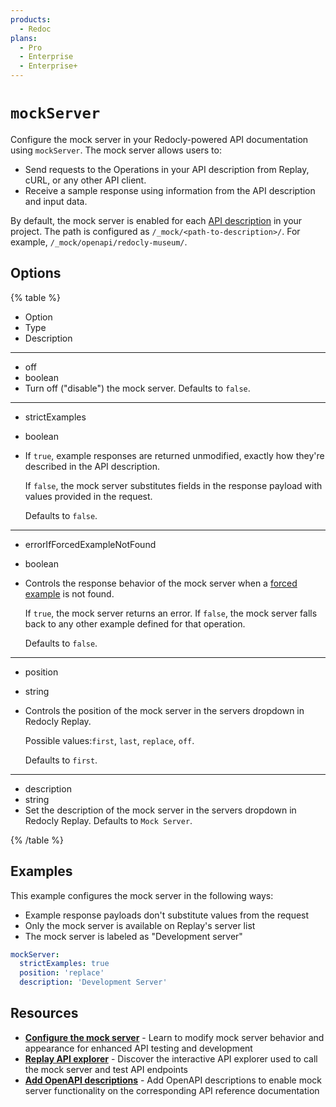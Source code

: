 ```yaml
---
products:
  - Redoc
plans:
  - Pro
  - Enterprise
  - Enterprise+
---
```

# `mockServer`

Configure the mock server in your Redocly-powered API documentation using `mockServer`. The mock server allows users to:

- Send requests to the Operations in your API description from Replay, cURL, or any other API client.
- Receive a sample response using information from the API description and input data.

By default, the mock server is enabled for each [API description](https://redocly.com/docs/resources/learning-openapi) in your project. The path is configured as `/_mock/<path-to-description>/`. For example, `/_mock/openapi/redocly-museum/`.

## Options

{% table %}

- Option
- Type
- Description

---

- off
- boolean
- Turn off ("disable") the mock server. Defaults to `false`.

---

- strictExamples
- boolean
-
  If `true`, example responses are returned unmodified, exactly how they're described in the API description.

  If `false`, the mock server substitutes fields in the response payload with values provided in the request.

  Defaults to `false`.

---

- errorIfForcedExampleNotFound
- boolean
-
  Controls the response behavior of the mock server when a [forced example](../content/api-docs/configure-mock-server.md#understand-strict-examples) is not found.

  If `true`, the mock server returns an error. If `false`, the mock server falls back to any other example defined for that operation.

  Defaults to `false`.

---

- position
- string
-
  Controls the position of the mock server in the servers dropdown in Redocly Replay.

  Possible values:`first`, `last`, `replace`, `off`.

  Defaults to `first`.

---

- description
- string
- Set the description of the mock server in the servers dropdown in Redocly Replay. Defaults to `Mock Server`.

{% /table %}

## Examples

This example configures the mock server in the following ways:

- Example response payloads don't substitute values from the request
- Only the mock server is available on Replay's server list
- The mock server is labeled as "Development server"

```yaml
mockServer:
  strictExamples: true
  position: 'replace'
  description: 'Development Server'
```

## Resources

- **[Configure the mock server](../content/api-docs/configure-mock-server.md)** - Learn to modify mock server behavior and appearance for enhanced API testing and development
- **[Replay API explorer](../content/api-docs/replay.md)** - Discover the interactive API explorer used to call the mock server and test API endpoints
- **[Add OpenAPI descriptions](../content/api-docs/add-openapi-docs.md)** - Add OpenAPI descriptions to enable mock server functionality on the corresponding API reference documentation
